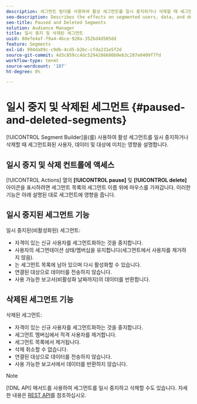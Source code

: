 ```yaml
---
description: 세그먼트 빌더를 사용하여 활성 세그먼트를 일시 중지하거나 삭제할 때 세그먼트화된 사용자, 데이터 및 대상에 미치는 영향에 대해 설명합니다.
seo-description: Describes the effects on segmented users, data, and destinations when you pause or delete an active segment using Segment Builder.
seo-title: Paused and Deleted Segments
solution: Audience Manager
title: 일시 중지 및 삭제된 세그먼트
uuid: 88efe4af-f9a4-4bce-920a-352bd4d505dd
feature: Segments
exl-id: 994da89c-c9db-4cd5-b2bc-cfda231e5f2d
source-git-commit: 4d3c859cc4dc5294286680b0e63c287e0409f7fd
workflow-type: tm+mt
source-wordcount: '187'
ht-degree: 0%

---
```


# 일시 중지 및 삭제된 세그먼트 {#paused-and-deleted-segments}

[!UICONTROL Segment Builder]을(를) 사용하여 활성 세그먼트를 일시 중지하거나 삭제할 때 세그먼트화된 사용자, 데이터 및 대상에 미치는 영향을 설명합니다.

## 일시 중지 및 삭제 컨트롤에 액세스

[!UICONTROL Actions] 열의 **[!UICONTROL pause]** 및 **[!UICONTROL delete]** 아이콘을 표시하려면 세그먼트 목록의 세그먼트 이름 위에 마우스를 가져갑니다. 이러한 기능은 아래 설명된 대로 세그먼트에 영향을 줍니다.

## 일시 중지된 세그먼트 기능

일시 중지된(비활성화된) 세그먼트:

* 자격이 있는 신규 사용자를 세그먼트화하는 것을 중지합니다.
* 사용자의 세그먼테이션 상태/멤버십을 유지합니다(세그먼트에서 사용자를 제거하지 않음).
* 는 세그먼트 목록에 남아 있으며 다시 활성화할 수 있습니다.
* 연결된 대상으로 데이터를 전송하지 않습니다.
* 사용 가능한 보고서(비활성화 날짜까지)의 데이터를 반환합니다.

## 삭제된 세그먼트 기능

삭제된 세그먼트:

* 자격이 있는 신규 사용자를 세그먼트화하는 것을 중지합니다.
* 세그먼트 멤버십에서 적격 사용자를 제거합니다.
* 세그먼트 목록에서 제거됩니다.
* 삭제 취소할 수 없습니다.
* 연결된 대상으로 데이터를 전송하지 않습니다.
* 사용 가능한 보고서에서 데이터를 반환하지 않습니다.

>[!NOTE]
>
>[!DNL API] 메서드를 사용하여 세그먼트를 일시 중지하고 삭제할 수도 있습니다. 자세한 내용은 [REST API](../../api/rest-api-main/rest-api-main.md)를 참조하십시오.
